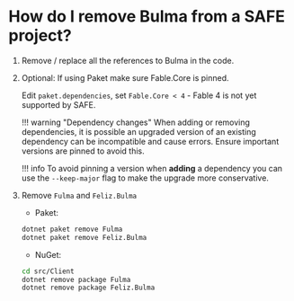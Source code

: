 # How do I remove Bulma from a SAFE project?

1. Remove / replace all the references to Bulma in the code.
2. Optional: If using Paket make sure Fable.Core is pinned.

    Edit `paket.dependencies`, set `Fable.Core < 4` - Fable 4 is not yet supported by SAFE.
    
    !!! warning "Dependency changes"
        When adding or removing dependencies, it is possible an upgraded version of an existing dependency can be incompatible and cause errors. Ensure important versions are pinned to avoid this.
    
    !!! info
        To avoid pinning a version when **adding** a dependency you can use the  `--keep-major` flag to make the upgrade more conservative.

3. Remove `Fulma` and `Feliz.Bulma`

    - Paket:
    ```bash
    dotnet paket remove Fulma
    dotnet paket remove Feliz.Bulma
    ```

    - NuGet:
    ```bash
    cd src/Client
    dotnet remove package Fulma
    dotnet remove package Feliz.Bulma
    ```

